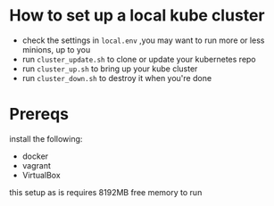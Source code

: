 # How to set up a local kube cluster

- check the settings in `local.env` ,you may want to run more or less minions, up to you
- run `cluster_update.sh` to clone or update your kubernetes repo
- run `cluster_up.sh` to bring up your kube cluster
- run `cluster_down.sh` to destroy it when you're done

# Prereqs

install the following:

- docker
- vagrant
- VirtualBox

this setup as is requires 8192MB free memory to run
